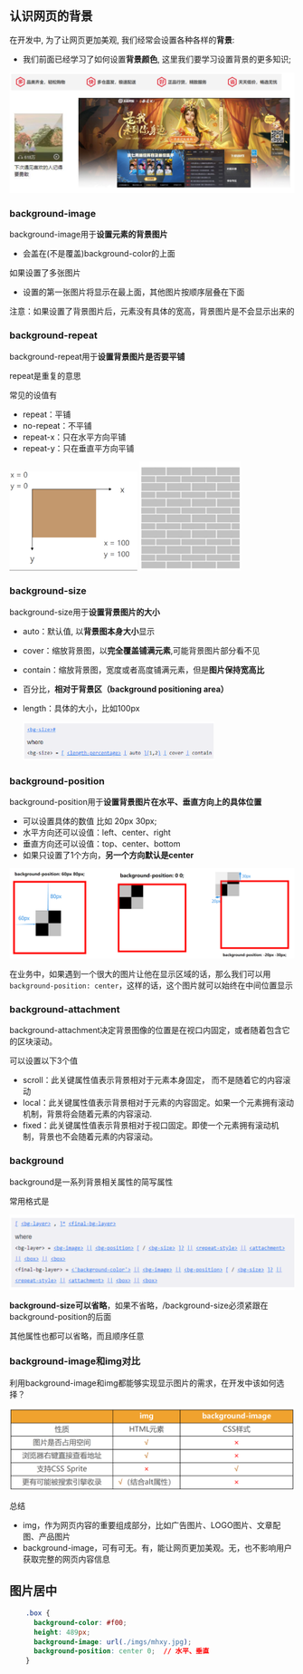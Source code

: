 ## 认识网页的背景

在开发中, 为了让网页更加美观, 我们经常会设置各种各样的**背景**:

- 我们前面已经学习了如何设置**背景颜色**, 这里我们要学习设置背景的更多知识;

![image-20231118201133347](assets/12.CSS设置背景.assets/image-20231118201133347.png)



### background-image

background-image用于**设置元素的背景图片** 

- 会盖在(不是覆盖)background-color的上面

如果设置了多张图片 

- 设置的第一张图片将显示在最上面，其他图片按顺序层叠在下面

注意：如果设置了背景图片后，元素没有具体的宽高，背景图片是不会显示出来的







### background-repeat

background-repeat用于**设置背景图片是否要平铺**

repeat是重复的意思

常见的设值有 

- repeat：平铺 
- no-repeat：不平铺 
- repeat-x：只在水平方向平铺 
- repeat-y：只在垂直平方向平铺

<img src="assets/12.CSS设置背景.assets/image-20231118203502030.png" alt="image-20231118203502030" style="zoom: 33%;" />                                  <img src="assets/12.CSS设置背景.assets/image-20231118203511383.png" alt="image-20231118203511383" style="zoom: 25%;" />







### background-size

background-size用于**设置背景图片的大小** 

- auto：默认值, 以**背景图本身大小**显示 

- cover：缩放背景图，以**完全覆盖铺满元素**,可能背景图片部分看不见 

- contain：缩放背景图，宽度或者高度铺满元素，但是**图片保持宽高比** 

- 百分比，**相对于背景区（background positioning area）** 

- length：具体的大小，比如100px

  <img src="assets/12.CSS设置背景.assets/image-20231119070845716.png" alt="image-20231119070845716" style="zoom:33%;" />







### background-position

background-position用于**设置背景图片在水平、垂直方向上的具体位置**

- 可以设置具体的数值 比如 20px 30px; 
- 水平方向还可以设值：left、center、right 
- 垂直方向还可以设值：top、center、bottom 
- 如果只设置了1个方向，**另一个方向默认是center**

![image-20231119070959594](assets/12.CSS设置背景.assets/image-20231119070959594.png)

在业务中，如果遇到一个很大的图片让他在显示区域的话，那么我们可以用`background-position: center`，这样的话，这个图片就可以始终在中间位置显示







### background-attachment

background-attachment决定背景图像的位置是在视口内固定，或者随着包含它的区块滚动。

可以设置以下3个值 

- scroll：此关键属性值表示背景相对于元素本身固定， 而不是随着它的内容滚动 
- local：此关键属性值表示背景相对于元素的内容固定。如果一个元素拥有滚动机制，背景将会随着元素的内容滚动. 
- fixed：此关键属性值表示背景相对于视口固定。即使一个元素拥有滚动机制，背景也不会随着元素的内容滚动。











### background

background是一系列背景相关属性的简写属性

常用格式是

![image-20231119071114357](assets/12.CSS设置背景.assets/image-20231119071114357.png)

**background-size可以省略**，如果不省略，/background-size必须紧跟在background-position的后面 

其他属性也都可以省略，而且顺序任意









### background-image和img对比

利用background-image和img都能够实现显示图片的需求，在开发中该如何选择？

![image-20231119071151925](assets/12.CSS设置背景.assets/image-20231119071151925.png)



总结 

- img，作为网页内容的重要组成部分，比如广告图片、LOGO图片、文章配图、产品图片 
- background-image，可有可无。有，能让网页更加美观。无，也不影响用户获取完整的网页内容信息





## 图片居中

```css
    .box {
      background-color: #f00;
      height: 489px;
      background-image: url(./imgs/mhxy.jpg);
      background-position: center 0;  // 水平、垂直
    }
```


